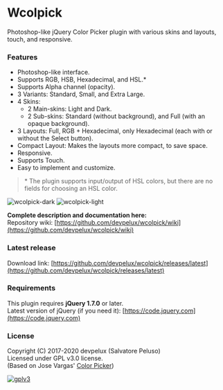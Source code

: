 # Wcolpick
Photoshop-like jQuery Color Picker plugin with various skins and layouts, touch, and responsive.  

### Features
* Photoshop-like interface.  
* Supports RGB, HSB, Hexadecimal, and HSL.*  
* Supports Alpha channel (opacity).  
* 3 Variants: Standard, Small, and Extra Large.  
* 4 Skins:  
  * 2 Main-skins: Light and Dark.  
  * 2 Sub-skins: Standard (without background), and Full (with an opaque background).  
* 3 Layouts: Full, RGB + Hexadecimal, only Hexadecimal (each with or without the Select button).  
* Compact Layout: Makes the layouts more compact, to save space.  
* Responsive.  
* Supports Touch.  
* Easy to implement and customize.  

> \* The plugin supports input/output of HSL colors, but there are no fields for choosing an HSL color.  

![wcolpick-dark](https://cdn.jsdelivr.net/gh/devpelux/wcolpick/assets/wcp-hex-dark.png "Wcolpick Dark") 
![wcolpick-light](https://cdn.jsdelivr.net/gh/devpelux/wcolpick/assets/wcp-hex-light.png "Wcolpick Light")  

**Complete description and documentation here:**  
Repository wiki: [https://github.com/devpelux/wcolpick/wiki](https://github.com/devpelux/wcolpick/wiki)  

### Latest release
Download link: [https://github.com/devpelux/wcolpick/releases/latest](https://github.com/devpelux/wcolpick/releases/latest)  

### Requirements
This plugin requires **jQuery 1.7.0** or later.  
Latest version of jQuery (if you need it): [https://code.jquery.com](https://code.jquery.com)  


### License
Copyright (C) 2017-2020  devpelux (Salvatore Peluso)  
Licensed under GPL v3.0 license.  
(Based on Jose Vargas' [Color Picker](https://github.com/josedvq/colpick-jQuery-Color-Picker))  

[![gplv3](https://www.gnu.org/graphics/gplv3-88x31.png "Licensed under GPL v3.0")](https://github.com/devpelux/wcolpick/blob/master/LICENSE)
